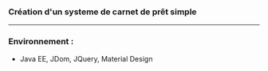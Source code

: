 ### Création d'un systeme de carnet de prêt simple
---

### Environnement :
- Java EE, JDom, JQuery, Material Design 
